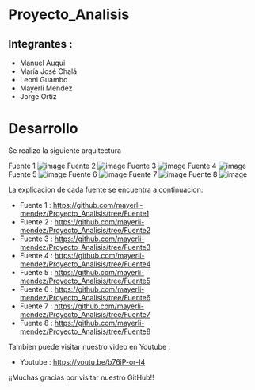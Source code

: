 # Proyecto_Analisis

## Integrantes : 

* Manuel Auqui
* María José Chalá
* Leoni Guambo
* Mayerli Mendez
* Jorge Ortiz

# Desarrollo

Se realizo la siguiente arquitectura 

Fuente 1 
![image](https://user-images.githubusercontent.com/74840012/156792863-ab4b5771-42de-4eb8-a614-b0c97e9ca5a8.png)
Fuente 2
![image](https://user-images.githubusercontent.com/74840012/156793574-b27ea7bc-8e7d-4875-b2df-b93e503b25c7.png)
Fuente 3
![image](https://user-images.githubusercontent.com/74840012/156792896-b974daf4-a1dd-4cab-bdb0-c1b260614ab6.png)
Fuente 4
![image](https://user-images.githubusercontent.com/74840012/156793404-575db57b-99d7-4040-90c7-9df44d2b85c6.png)
Fuente 5
![image](https://user-images.githubusercontent.com/74840012/156792925-bc8e343f-da3e-4ed9-ad3e-201a3fc69b33.png)
Fuente 6
![image](https://user-images.githubusercontent.com/74840012/156792938-f38c4ef4-af73-48ac-b231-4e9fb1e95d2a.png)
Fuente 7
![image](https://user-images.githubusercontent.com/74840012/156792951-e8a1250e-e789-4d23-a047-d1bf5df23f0e.png)
Fuente 8
![image](https://user-images.githubusercontent.com/74840012/156792982-2d3f71e4-b619-41e4-816e-5b8b862f7a73.png)


La explicacion de cada fuente se encuentra a continuacion: 

* Fuente 1 : https://github.com/mayerli-mendez/Proyecto_Analisis/tree/Fuente1
* Fuente 2 : https://github.com/mayerli-mendez/Proyecto_Analisis/tree/Fuente2
* Fuente 3 : https://github.com/mayerli-mendez/Proyecto_Analisis/tree/Fuente3
* Fuente 4 : https://github.com/mayerli-mendez/Proyecto_Analisis/tree/Fuente4
* Fuente 5 : https://github.com/mayerli-mendez/Proyecto_Analisis/tree/Fuente5
* Fuente 6 : https://github.com/mayerli-mendez/Proyecto_Analisis/tree/Fuente6
* Fuente 7 : https://github.com/mayerli-mendez/Proyecto_Analisis/tree/Fuente7
* Fuente 8 : https://github.com/mayerli-mendez/Proyecto_Analisis/tree/Fuente8

Tambien puede visitar nuestro video en Youtube : 
* Youtube : https://youtu.be/b76iP-or-I4

¡¡Muchas gracias por visitar nuestro GitHub!!
